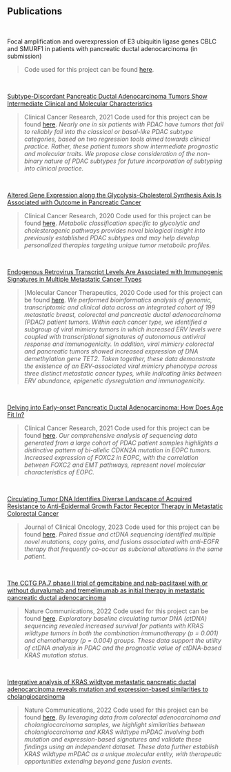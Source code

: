 ## **Publications**
<br>

Focal amplification and overexpression of E3 ubiquitin ligase genes CBLC and SMURF1 in patients with pancreatic ductal adenocarcinoma (in submission)

> Code used for this project can be found [here](https://github.com/jtopham/publications/tree/main/fxbin_prj).
>

<br>

[Subtype-Discordant Pancreatic Ductal Adenocarcinoma Tumors Show Intermediate Clinical and Molecular Characteristics](https://pubmed.ncbi.nlm.nih.gov/33051307/)

> Clinical Cancer Research, 2021
> Code used for this project can be found [here](https://github.com/jtopham/).
> *Nearly one in six patients with PDAC have tumors that fail to reliably fall into the classical or basal-like PDAC subtype categories, based on two regression tools aimed towards clinical practice. Rather, these patient tumors show intermediate prognostic and molecular traits. We propose close consideration of the non-binary nature of PDAC subtypes for future incorporation of subtyping into clinical practice.*

<br>

[Altered Gene Expression along the Glycolysis-Cholesterol Synthesis Axis Is Associated with Outcome in Pancreatic Cancer](https://pubmed.ncbi.nlm.nih.gov/31481506/)

> Clinical Cancer Research, 2020
> Code used for this project can be found [here](https://github.com/jtopham/).
> *Metabolic classification specific to glycolytic and cholesterogenic pathways provides novel biological insight into previously established PDAC subtypes and may help develop personalized therapies targeting unique tumor metabolic profiles.*

<br>

[Endogenous Retrovirus Transcript Levels Are Associated with Immunogenic Signatures in Multiple Metastatic Cancer Types](https://pubmed.ncbi.nlm.nih.gov/32518206/)

> [Molecular Cancer Therapeutics, 2020
> Code used for this project can be found [here](https://github.com/jtopham/).
> *We performed bioinformatics analysis of genomic, transcriptomic and clinical data across an integrated cohort of 199 metastatic breast, colorectal and pancreatic ductal adenocarcinoma (PDAC) patient tumors. Within each cancer type, we identified a subgroup of viral mimicry tumors in which increased ERV levels were coupled with transcriptional signatures of autonomous antiviral response and immunogenicity. In addition, viral mimicry colorectal and pancreatic tumors showed increased expression of DNA demethylation gene TET2. Taken together, these data demonstrate the existence of an ERV-associated viral mimicry phenotype across three distinct metastatic cancer types, while indicating links between ERV abundance, epigenetic dysregulation and immunogenicity.*

<br>

[Delving into Early-onset Pancreatic Ductal Adenocarcinoma: How Does Age Fit In?](https://pubmed.ncbi.nlm.nih.gov/32958704/)

> Clinical Cancer Research, 2021
> Code used for this project can be found [here](https://github.com/jtopham/).
> *Our comprehensive analysis of sequencing data generated from a large cohort of PDAC patient samples highlights a distinctive pattern of bi-allelic CDKN2A mutation in EOPC tumors. Increased expression of FOXC2 in EOPC, with the correlation between FOXC2 and EMT pathways, represent novel molecular characteristics of EOPC.*

<br>

[Circulating Tumor DNA Identifies Diverse Landscape of Acquired Resistance to Anti-Epidermal Growth Factor Receptor Therapy in Metastatic Colorectal Cancer](https://pubmed.ncbi.nlm.nih.gov/36007218/)

> Journal of Clinical Oncology, 2023
> Code used for this project can be found [here](https://github.com/jtopham/).
> *Paired tissue and ctDNA sequencing identified multiple novel mutations, copy gains, and fusions associated with anti-EGFR therapy that frequently co-occur as subclonal alterations in the same patient.*

<br>

[The CCTG PA.7 phase II trial of gemcitabine and nab-paclitaxel with or without durvalumab and tremelimumab as initial therapy in metastatic pancreatic ductal adenocarcinoma](https://pubmed.ncbi.nlm.nih.gov/36028483/)

> Nature Communications, 2022
> Code used for this project can be found [here](https://github.com/jtopham/).
> *Exploratory baseline circulating tumor DNA (ctDNA) sequencing revealed increased survival for patients with KRAS wildtype tumors in both the combination immunotherapy (p = 0.001) and chemotherapy (p = 0.004) groups. These data support the utility of ctDNA analysis in PDAC and the prognostic value of ctDNA-based KRAS mutation status.*

<br>

[Integrative analysis of KRAS wildtype metastatic pancreatic ductal adenocarcinoma reveals mutation and expression-based similarities to cholangiocarcinoma](https://pubmed.ncbi.nlm.nih.gov/36209277/)

> Nature Communications, 2022
> Code used for this project can be found [here](https://github.com/jtopham/).
> *By leveraging data from colorectal adenocarcinoma and cholangiocarcinoma samples, we highlight similarities between cholangiocarcinoma and KRAS wildtype mPDAC involving both mutation and expression-based signatures and validate these findings using an independent dataset. These data further establish KRAS wildtype mPDAC as a unique molecular entity, with therapeutic opportunities extending beyond gene fusion events.*

<br>
